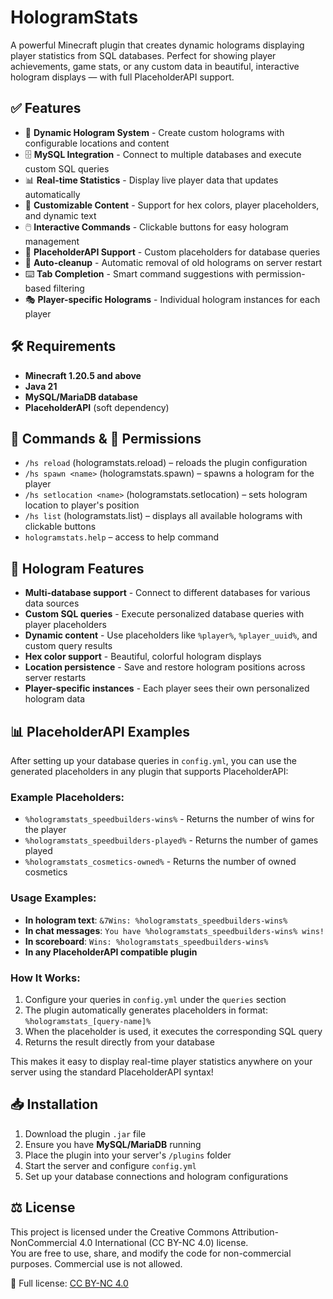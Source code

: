 # HologramStats

A powerful Minecraft plugin that creates dynamic holograms displaying player statistics from SQL databases.
Perfect for showing player achievements, game stats, or any custom data in beautiful, interactive hologram displays — with full PlaceholderAPI support.


## ✅ Features

- 🔗 **Dynamic Hologram System** - Create custom holograms with configurable locations and content
- 🗄️ **MySQL Integration** - Connect to multiple databases and execute custom SQL queries
- 📊 **Real-time Statistics** - Display live player data that updates automatically
- 🎨 **Customizable Content** - Support for hex colors, player placeholders, and dynamic text
- 🖱️ **Interactive Commands** - Clickable buttons for easy hologram management
- 🔄 **PlaceholderAPI Support** - Custom placeholders for database queries
- 🧹 **Auto-cleanup** - Automatic removal of old holograms on server restart
- ⌨️ **Tab Completion** - Smart command suggestions with permission-based filtering
- 🎭 **Player-specific Holograms** - Individual hologram instances for each player


## 🛠️ Requirements

- **Minecraft 1.20.5 and above**
- **Java 21**
- **MySQL/MariaDB database**
- **PlaceholderAPI** (soft dependency)


## 💬 Commands & 🔐 Permissions

- `/hs reload` (hologramstats.reload) – reloads the plugin configuration
- `/hs spawn <name>` (hologramstats.spawn) – spawns a hologram for the player
- `/hs setlocation <name>` (hologramstats.setlocation) – sets hologram location to player's position
- `/hs list` (hologramstats.list) – displays all available holograms with clickable buttons
- `hologramstats.help` – access to help command


## 🎯 Hologram Features

- **Multi-database support** - Connect to different databases for various data sources
- **Custom SQL queries** - Execute personalized database queries with player placeholders
- **Dynamic content** - Use placeholders like `%player%`, `%player_uuid%`, and custom query results
- **Hex color support** - Beautiful, colorful hologram displays
- **Location persistence** - Save and restore hologram positions across server restarts
- **Player-specific instances** - Each player sees their own personalized hologram data

## 📊 PlaceholderAPI Examples

After setting up your database queries in `config.yml`, you can use the generated placeholders in any plugin that supports PlaceholderAPI:

### Example Placeholders:
- `%hologramstats_speedbuilders-wins%` - Returns the number of wins for the player
- `%hologramstats_speedbuilders-played%` - Returns the number of games played
- `%hologramstats_cosmetics-owned%` - Returns the number of owned cosmetics

### Usage Examples:
- **In hologram text**: `&7Wins: %hologramstats_speedbuilders-wins%`
- **In chat messages**: `You have %hologramstats_speedbuilders-wins% wins!`
- **In scoreboard**: `Wins: %hologramstats_speedbuilders-wins%`
- **In any PlaceholderAPI compatible plugin**

### How It Works:
1. Configure your queries in `config.yml` under the `queries` section
2. The plugin automatically generates placeholders in format: `%hologramstats_[query-name]%`
3. When the placeholder is used, it executes the corresponding SQL query
4. Returns the result directly from your database

This makes it easy to display real-time player statistics anywhere on your server using the standard PlaceholderAPI syntax!


## 📥 Installation

1. Download the plugin `.jar` file
2. Ensure you have **MySQL/MariaDB** running
3. Place the plugin into your server's `/plugins` folder
4. Start the server and configure `config.yml`
5. Set up your database connections and hologram configurations


## ⚖️ License

This project is licensed under the Creative Commons Attribution-NonCommercial 4.0 International (CC BY-NC 4.0) license.  
You are free to use, share, and modify the code for non-commercial purposes. Commercial use is not allowed.

🔗 Full license: [CC BY-NC 4.0](https://creativecommons.org/licenses/by-nc/4.0/)
